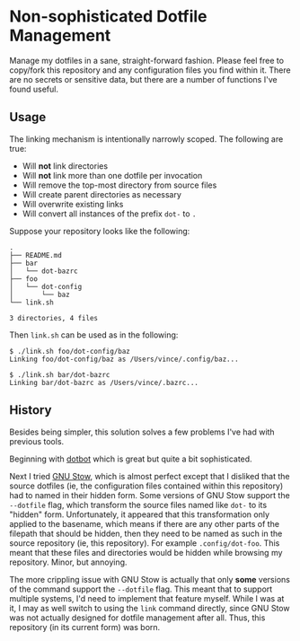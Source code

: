 # Non-sophisticated Dotfile Management

Manage my dotfiles in a sane, straight-forward fashion. Please feel free to
copy/fork this repository and any configuration files you find within it. There
are no secrets or sensitive data, but there are a number of functions I've
found useful.

## Usage

The linking mechanism is intentionally narrowly scoped. The following are true:

* Will **not** link directories
* Will **not** link more than one dotfile per invocation
* Will remove the top-most directory from source files
* Will create parent directories as necessary
* Will overwrite existing links
* Will convert all instances of the prefix `dot-` to `.`

Suppose your repository looks like the following:

```
.
├── README.md
├── bar
│   └── dot-bazrc
├── foo
│   └── dot-config
│       └── baz
└── link.sh

3 directories, 4 files
```

Then `link.sh` can be used as in the following:

```
$ ./link.sh foo/dot-config/baz
Linking foo/dot-config/baz as /Users/vince/.config/baz...

$ ./link.sh bar/dot-bazrc
Linking bar/dot-bazrc as /Users/vince/.bazrc...
```


## History

Besides being simpler, this solution solves a few problems I've had with
previous tools.

Beginning with [dotbot](https://github.com/anishathalye/dotbot) which is great
but quite a bit sophisticated.

Next I tried [GNU Stow](https://www.gnu.org/software/stow/), which is almost
perfect except that I disliked that the source dotfiles (ie, the configuration
files contained within this repository) had to named in their hidden form. Some
versions of GNU Stow support the `--dotfile` flag, which transform the source
files named like `dot-` to its "hidden" form. Unfortunately, it appeared that
this transformation only applied to the basename, which means if there are any
other parts of the filepath that should be hidden, then they need to be named
as such in the source repository (ie, this repository). For example
`.config/dot-foo`.  This meant that these files and directories would be hidden
while browsing my repository. Minor, but annoying.

The more crippling issue with GNU Stow is actually that only __some__ versions
of the command support the `--dotfile` flag. This meant that to support
multiple systems, I'd need to implement that feature myself. While I was at it,
I may as well switch to using the `link` command directly, since GNU Stow was
not actually designed for dotfile management after all. Thus, this repository
(in its current form) was born.
